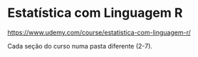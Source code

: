 # Estatística com Linguagem R

https://www.udemy.com/course/estatistica-com-linguagem-r/

Cada seção do curso numa pasta diferente (2-7).
